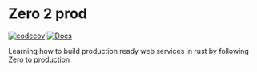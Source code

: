 # Zero 2 prod

[![codecov](https://codecov.io/gh/dmweis/zero2prod/branch/main/graph/badge.svg)](https://codecov.io/gh/dmweis/zero2prod)
[![Docs](https://img.shields.io/badge/-docs-brightgreen)](https://davidweis.dev/zero2prod/zero2prod)

Learning how to build production ready web services in rust by following [Zero to production](https://www.lpalmieri.com/posts/2020-05-24-zero-to-production-0-foreword/)

